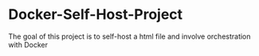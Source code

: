 # Docker-Self-Host-Project

The goal of this project is to self-host a html file and involve orchestration with Docker
